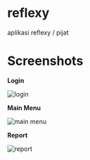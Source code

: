 # reflexy
aplikasi reflexy / pijat

# Screenshots

**Login**

![login](https://user-images.githubusercontent.com/61179346/109252704-1f5b4700-7829-11eb-8e8b-e818fba65f74.jpg)

**Main Menu**

![main menu](https://user-images.githubusercontent.com/61179346/109252707-208c7400-7829-11eb-8c52-320b293bab1b.jpg)

**Report**

![report](https://user-images.githubusercontent.com/61179346/109252708-21250a80-7829-11eb-89b0-429cf89d15eb.jpg)

